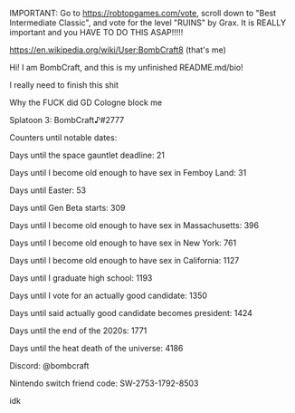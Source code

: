 IMPORTANT: Go to https://robtopgames.com/vote, scroll down to "Best Intermediate Classic", and vote for the level "RUINS" by Grax. It is REALLY important and you HAVE TO DO THIS ASAP!!!!!




https://en.wikipedia.org/wiki/User:BombCraft8 (that's me)

Hi! I am BombCraft, and this is my unfinished README.md/bio!

I really need to finish this shit

Why the FUCK did GD Cologne block me

Splatoon 3: BombCraft♪#2777

Counters until notable dates:

Days until the space gauntlet deadline: 21

Days until I become old enough to have sex in Femboy Land: 31

Days until Easter: 53

Days until Gen Beta starts: 309

Days until I become old enough to have sex in Massachusetts: 396

Days until I become old enough to have sex in New York: 761

Days until I become old enough to have sex in California: 1127

Days until I graduate high school: 1193

Days until I vote for an actually good candidate: 1350

Days until said actually good candidate becomes president: 1424

Days until the end of the 2020s: 1771

Days until the heat death of the universe: 4186

Discord: @bombcraft

Nintendo switch friend code: SW-2753-1792-8503

idk
